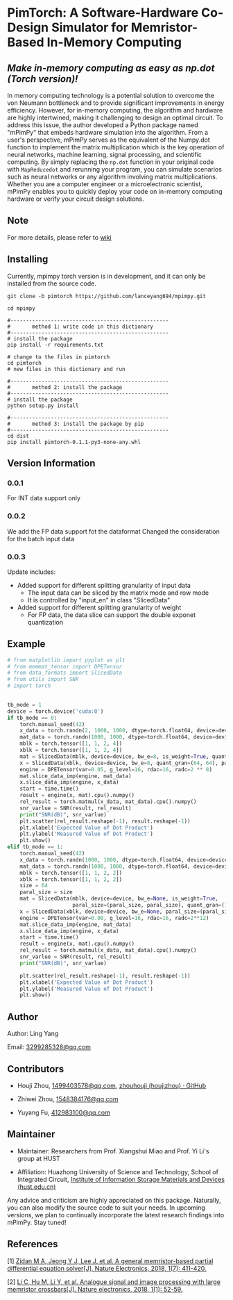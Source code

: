 # PimTorch: A Software-Hardware Co-Design Simulator for Memristor-Based In-Memory Computing

## *Make in-memory computing as easy as np.dot (Torch version)!*

In memory computing technology is a potential solution to overcome the von Neumann bottleneck and to provide significant improvements in energy efficiency. However, for in-memory computing, the algorithm and hardware are highly intertwined, making it challenging to design an optimal circuit. To address this issue, the author developed a Python package named "mPimPy" that embeds hardware simulation into the algorithm. From a user's perspective, mPimPy serves as the equivalent of the Numpy.dot function to implement the matrix multiplication which is the key operation of neural networks, machine learning, signal processing, and scientific computing. By simply replacing the `np.dot` function in your original code with `MapReducedot` and rerunning your program, you can simulate scenarios such as neural networks or any algorithm involving matrix multiplications. Whether you are a computer engineer or a microelectronic scientist, mPimPy enables you to quickly deploy your code on in-memory computing hardware or verify your circuit design solutions. 

## Note
For more details, please refer to [wiki](https://github.com/lanceyang694/mpimpy/wiki)

## Installing

Currently, mpimpy torch version is in development, and it can only be installed from the source code.


```shell
git clone -b pimtorch https://github.com/lanceyang694/mpimpy.git

cd mpimpy

#---------------------------------------------------
#       method 1: write code in this dictionary
#---------------------------------------------------
# install the package
pip install -r requirements.txt

# change to the files in pimtorch
cd pimtorch
# new files in this dictionary and run

#---------------------------------------------------
#       method 2: install the package
#---------------------------------------------------
# install the package
python setup.py install

#---------------------------------------------------
#       method 3: install the package by pip
#---------------------------------------------------
cd dist
pip install pimtorch-0.1.1-py3-none-any.whl

```

## Version Information
### 0.0.1   
For INT data support only
### 0.0.2
We add the FP data support fot the dataformat
Changed the consideration for the batch input data
### 0.0.3
Update includes:
- Added support for different splitting granularity of input data
  - The input data can be sliced by the matrix mode and row mode
  - It is controlled by "input_en" in class "SlicedData"
- Added support for different splitting granularity of weight
  - For FP data, the data slice can support the double exponet quantization
## Example

```python
# from matplotlib import pyplot as plt
# from memmat_tensor import DPETensor
# from data_formats import SlicedData
# from utils import SNR
# import torch

    
tb_mode = 1
device = torch.device('cuda:0')
if tb_mode == 0:
    torch.manual_seed(42)
    x_data = torch.randn(2, 1000, 1000, dtype=torch.float64, device=device)
    mat_data = torch.randn(1000, 1000, dtype=torch.float64, device=device)
    mblk = torch.tensor([1, 1, 2, 4])
    xblk = torch.tensor([1, 1, 2, 4])
    mat = SlicedData(mblk, device=device, bw_e=8, is_weight=True, quant_gran=(64, 64), paral_size=(64, 64))
    x = SlicedData(xblk, device=device, bw_e=8, quant_gran=(64, 64), paral_size=(64, 64))
    engine = DPETensor(var=0.05, g_level=16, rdac=16, radc=2 ** 8)
    mat.slice_data_imp(engine, mat_data)
    x.slice_data_imp(engine, x_data)
    start = time.time()
    result = engine(x, mat).cpu().numpy()
    rel_result = torch.matmul(x_data, mat_data).cpu().numpy()
    snr_varlue = SNR(result, rel_result)
    print("SNR(dB)", snr_varlue)
    plt.scatter(rel_result.reshape(-1), result.reshape(-1))
    plt.xlabel('Expected Value of Dot Product')
    plt.ylabel('Measured Value of Dot Product')
    plt.show()
elif tb_mode == 1:
    torch.manual_seed(42)
    x_data = torch.randn(1000, 1000, dtype=torch.float64, device=device)
    mat_data = torch.randn(1000, 1000, dtype=torch.float64, device=device)
    mblk = torch.tensor([1, 1, 2, 2])
    xblk = torch.tensor([1, 1, 2, 2])
    size = 64
    paral_size = size
    mat = SlicedData(mblk, device=device, bw_e=None, is_weight=True,
                     paral_size=(paral_size, paral_size), quant_gran=(1,size))
    x = SlicedData(xblk, device=device, bw_e=None, paral_size=(paral_size, paral_size), quant_gran=(1,size))
    engine = DPETensor(var=0.00, g_level=16, rdac=16, radc=2**12)
    mat.slice_data_imp(engine, mat_data)
    x.slice_data_imp(engine, x_data)
    start = time.time()
    result = engine(x, mat).cpu().numpy()
    rel_result = torch.matmul(x_data, mat_data).cpu().numpy()
    snr_varlue = SNR(result, rel_result)
    print("SNR(dB)", snr_varlue)

    plt.scatter(rel_result.reshape(-1), result.reshape(-1))
    plt.xlabel('Expected Value of Dot Product')
    plt.ylabel('Measured Value of Dot Product')
    plt.show()

```

## Author

Author: Ling Yang

Email: [3299285328@qq.com](mailto:3299285328@qq.com)

## Contributors

- Houji Zhou, [1499403578@qq.com](mailto:1499403578@qq.com), [zhouhouji (houjizhou) · GitHub](https://github.com/zhouhouji)

- Zhiwei Zhou, [1548384176@qq.com](mailto:1548384176@qq.com)

- Yuyang Fu, [412983100@qq.com](mailto:412983100@qq.com)

## Maintainer

- Maintainer: Researchers from Prof. Xiangshui Miao and Prof. Yi Li's group at HUST

- Affiliation: Huazhong University of Science and Technology, School of Integrated Circuit,  [Institute of Information Storage Materials and Devices (hust.edu.cn)](http://ismd.hust.edu.cn/)

Any advice and criticism are highly appreciated on this package. Naturally, you can also modify the source code to suit your needs. In upcoming versions, we plan to continually incorporate the latest research findings into mPimPy. Stay tuned!

## References

[1] [Zidan M A, Jeong Y J, Lee J, et al. A general memristor-based partial differential equation solver[J]. Nature Electronics, 2018, 1(7): 411-420.](https://www.nature.com/articles/s41928-018-0100-6)

[2] [Li C, Hu M, Li Y, et al. Analogue signal and image processing with large
 memristor crossbars[J]. Nature electronics, 2018, 1(1): 52-59.](https://www.nature.com/articles/s41928-017-0002-z)
